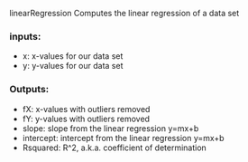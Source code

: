 linearRegression Computes the linear regression of a data set
### inputs:
- x: x-values for our data set
- y: y-values for our data set
### Outputs:
- fX: x-values with outliers removed
- fY: y-values with outliers removed
- slope: slope from the linear regression y=mx+b
- intercept: intercept from the linear regression y=mx+b
- Rsquared: R^2, a.k.a. coefficient of determination
